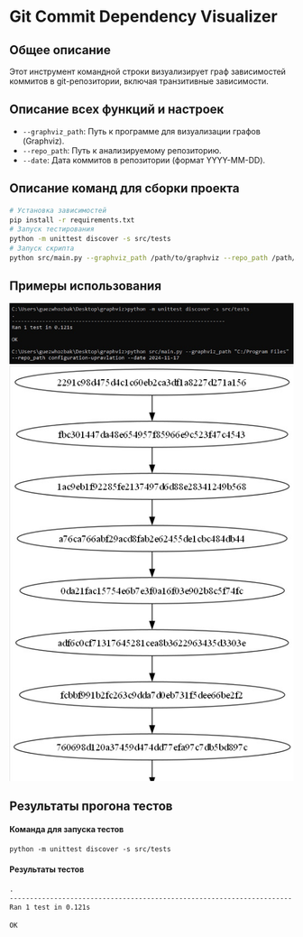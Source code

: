 # Git Commit Dependency Visualizer

## Общее описание

Этот инструмент командной строки визуализирует граф зависимостей коммитов в git-репозитории, включая транзитивные зависимости.

## Описание всех функций и настроек

- `--graphviz_path`: Путь к программе для визуализации графов (Graphviz).
- `--repo_path`: Путь к анализируемому репозиторию.
- `--date`: Дата коммитов в репозитории (формат YYYY-MM-DD).

## Описание команд для сборки проекта
```bash
# Установка зависимостей
pip install -r requirements.txt
# Запуск тестирования
python -m unittest discover -s src/tests
# Запуск скрипта
python src/main.py --graphviz_path /path/to/graphviz --repo_path /path/to/repo --date YYYY-MM-DD
```

## Примеры использования

![image](https://github.com/guezwhozbak/configuration-upravlation/blob/main/homework2/screenshots/hw2_1.jpg)
![image](https://github.com/guezwhozbak/configuration-upravlation/blob/main/homework2/screenshots/hw2_2.jpg)

## Результаты прогона тестов

#### Команда для запуска тестов
```
python -m unittest discover -s src/tests
```
#### Результаты тестов
```
.
----------------------------------------------------------------------
Ran 1 test in 0.121s

OK
```
